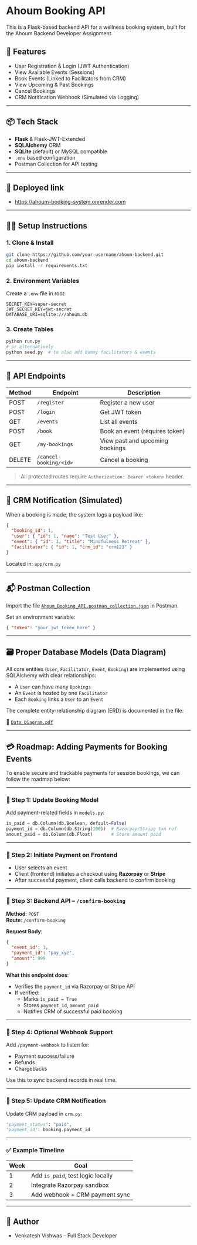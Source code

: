 # Ahoum Booking API

This is a Flask-based backend API for a wellness booking system, built for the Ahoum Backend Developer Assignment.

## 🚀 Features

- User Registration & Login (JWT Authentication)
- View Available Events (Sessions)
- Book Events (Linked to Facilitators from CRM)
- View Upcoming & Past Bookings
- Cancel Bookings
- CRM Notification Webhook (Simulated via Logging)

---

## 📦 Tech Stack

- **Flask** & Flask-JWT-Extended
- **SQLAlchemy** ORM
- **SQLite** (default) or MySQL compatible
- `.env` based configuration
- Postman Collection for API testing

---

## 🔗 Deployed link 

- https://ahoum-booking-system.onrender.com

---

## 🧑‍💻 Setup Instructions

### 1. Clone & Install

```bash
git clone https://github.com/your-username/ahoum-backend.git
cd ahoum-backend
pip install -r requirements.txt
```

### 2. Environment Variables

Create a `.env` file in root:

```env
SECRET_KEY=super-secret
JWT_SECRET_KEY=jwt-secret
DATABASE_URI=sqlite:///ahoum.db
```

### 3. Create Tables

```bash
python run.py
# or alternatively
python seed.py  # to also add dummy facilitators & events
```

---

## 🧪 API Endpoints

| Method | Endpoint             | Description                  |
|--------|----------------------|------------------------------|
| POST   | `/register`          | Register a new user          |
| POST   | `/login`             | Get JWT token                |
| GET    | `/events`            | List all events              |
| POST   | `/book`              | Book an event (requires token) |
| GET    | `/my-bookings`       | View past and upcoming bookings |
| DELETE | `/cancel-booking/<id>` | Cancel a booking            |

> All protected routes require `Authorization: Bearer <token>` header.

---

## 🔔 CRM Notification (Simulated)

When a booking is made, the system logs a payload like:

```json
{
  "booking_id": 1,
  "user": { "id": 1, "name": "Test User" },
  "event": { "id": 1, "title": "Mindfulness Retreat" },
  "facilitator": { "id": 1, "crm_id": "crm123" }
}
```

Located in: `app/crm.py`

---

## 📬 Postman Collection

Import the file [`Ahoum_Booking_API.postman_collection.json`](./Ahoum_Booking_API.postman_collection.json) in Postman.

Set an environment variable:
```json
{ "token": "your_jwt_token_here" }
```

---

## 🗃️ Proper Database Models (Data Diagram)

All core entities (`User`, `Facilitator`, `Event`, `Booking`) are implemented using SQLAlchemy with clear relationships:

- A `User` can have many `Bookings`
- An `Event` is hosted by one `Facilitator`
- Each `Booking` links a `User` to an `Event`

The complete entity-relationship diagram (ERD) is documented in the file:

📄 [`Data Diagram.pdf`](./Data%20Diagram.pdf)

---

## 💳 Roadmap: Adding Payments for Booking Events

To enable secure and trackable payments for session bookings, we can follow the roadmap below:

---

### 🔹 Step 1: Update Booking Model

Add payment-related fields in `models.py`:

```python
is_paid = db.Column(db.Boolean, default=False)
payment_id = db.Column(db.String(100))  # Razorpay/Stripe txn ref
amount_paid = db.Column(db.Float)       # Store amount paid
```

---

### 🔹 Step 2: Initiate Payment on Frontend

- User selects an event  
- Client (frontend) initiates a checkout using **Razorpay** or **Stripe**  
- After successful payment, client calls backend to confirm booking

---

### 🔹 Step 3: Backend API – `/confirm-booking`

**Method**: `POST`  
**Route**: `/confirm-booking`

**Request Body**:

```json
{
  "event_id": 1,
  "payment_id": "pay_xyz",
  "amount": 999
}
```

**What this endpoint does**:

- Verifies the `payment_id` via Razorpay or Stripe API
- If verified:
  - Marks `is_paid = True`
  - Stores `payment_id`, `amount_paid`
  - Notifies CRM of successful paid booking

---

### 🔹 Step 4: Optional Webhook Support

Add `/payment-webhook` to listen for:

- Payment success/failure
- Refunds
- Chargebacks

Use this to sync backend records in real time.

---

### 🔹 Step 5: Update CRM Notification

Update CRM payload in `crm.py`:

```python
"payment_status": "paid",
"payment_id": booking.payment_id
```

---

### ✅ Example Timeline

| Week | Goal                            |
|------|---------------------------------|
| 1    | Add `is_paid`, test logic locally |
| 2    | Integrate Razorpay sandbox      |
| 3    | Add webhook + CRM payment sync  |


---

## 👤 Author

- Venkatesh Vishwas – Full Stack Developer

